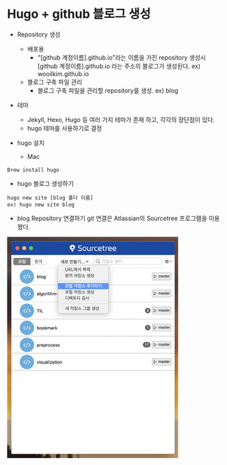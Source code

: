 # Hugo + github 블로그 생성

- Repository 생성
  - 배포용
    - "[github 계정이름].github.io"라는 이름을 가진 repository 생성시 [github 계정이름].github.io 라는 주소의 블로그가 생성된다. ex) wooilkim.github.io
  - 블로그 구축 파일 관리
    - 블로그 구축 파일을 관리할 repository를 생성. ex) blog

- 테마
  - Jekyll, Hexo, Hugo 등 여러 가지 테마가 존재 하고, 각각의 장단점이 있다.
  - hugo 테마를 사용하기로 결정

- hugo 설치
  - Mac

~~~
Brew install hugo
~~~

- hugo 블로그 생성하기
~~~
hugo new site [blog 폴더 이름]
ex) hugo new site blog
~~~

- blog Repository 연결하기
git 연결은 Atlassian의 Sourcetree 프로그램을 이용했다.

<img src="./img/01.png" width="400">